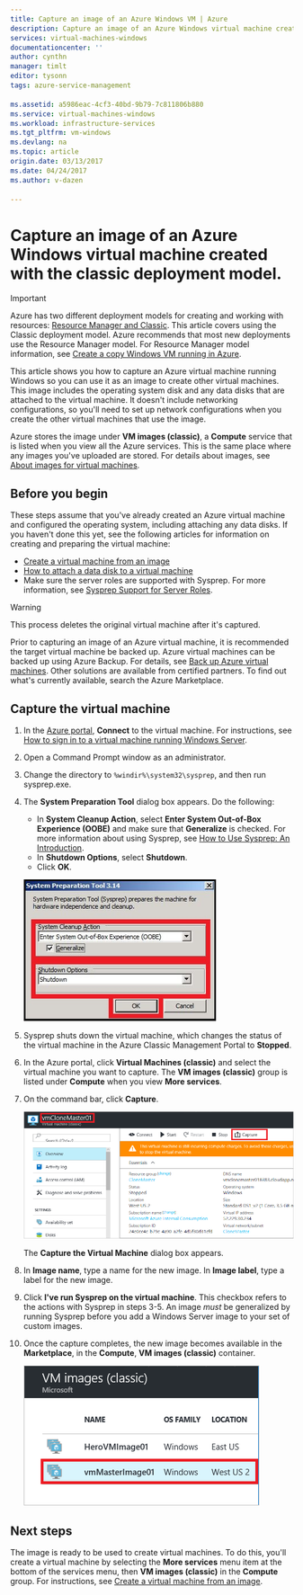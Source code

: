 ```yaml
---
title: Capture an image of an Azure Windows VM | Azure
description: Capture an image of an Azure Windows virtual machine created with the classic deployment model.
services: virtual-machines-windows
documentationcenter: ''
author: cynthn
manager: timlt
editor: tysonn
tags: azure-service-management

ms.assetid: a5986eac-4cf3-40bd-9b79-7c811806b880
ms.service: virtual-machines-windows
ms.workload: infrastructure-services
ms.tgt_pltfrm: vm-windows
ms.devlang: na
ms.topic: article
origin.date: 03/13/2017
ms.date: 04/24/2017
ms.author: v-dazen

---
```

# Capture an image of an Azure Windows virtual machine created with the classic deployment model.
> [!IMPORTANT]
> Azure has two different deployment models for creating and working with resources: [Resource Manager and Classic](../../../resource-manager-deployment-model.md). This article covers using the Classic deployment model. Azure recommends that most new deployments use the Resource Manager model. For Resource Manager model information, see [Create a copy Windows VM running in Azure](../../virtual-machines-windows-vhd-copy.md?toc=%2fvirtual-machines%2fwindows%2ftoc.json).

This article shows you how to capture an Azure virtual machine running Windows so you can use it as an image to create other virtual machines. This image includes the operating system disk and any data disks that are attached to the virtual machine. It doesn't include networking configurations, so you'll need to set up network configurations when you create the other virtual machines that use the image.

Azure stores the image under **VM images (classic)**, a **Compute** service that is listed when you view all the Azure services. This is the same place where any images you've uploaded are stored. For details about images, see [About images for virtual machines](about-images.md?toc=%2fvirtual-machines%2fWindows%2fclassic%2ftoc.json).

## Before you begin
These steps assume that you've already created an Azure virtual machine and configured the operating system, including attaching any data disks. If you haven't done this yet, see the following articles for information on creating and preparing the virtual machine:

* [Create a virtual machine from an image](createportal.md)
* [How to attach a data disk to a virtual machine](attach-disk.md)
* Make sure the server roles are supported with Sysprep. For more information, see [Sysprep Support for Server Roles](https://msdn.microsoft.com/windows/hardware/commercialize/manufacture/desktop/sysprep-support-for-server-roles).

> [!WARNING]
> This process deletes the original virtual machine after it's captured.
>
>

Prior to capturing an image of an Azure virtual machine, it is recommended the target virtual machine be backed up. Azure virtual machines can be backed up using Azure Backup. For details, see [Back up Azure virtual machines](../../../backup/backup-azure-vms.md). Other solutions are available from certified partners. To find out what's currently available, search the Azure Marketplace.

## Capture the virtual machine
1. In the [Azure portal](http://portal.azure.cn), **Connect** to the virtual machine. For instructions, see [How to sign in to a virtual machine running Windows Server][How to sign in to a virtual machine running Windows Server].
2. Open a Command Prompt window as an administrator.
3. Change the directory to `%windir%\system32\sysprep`, and then run sysprep.exe.
4. The **System Preparation Tool** dialog box appears. Do the following:

    * In **System Cleanup Action**, select **Enter System Out-of-Box Experience (OOBE)** and make sure that **Generalize** is checked. For more information about using Sysprep, see [How to Use Sysprep: An Introduction][How to Use Sysprep: An Introduction].
    * In **Shutdown Options**, select **Shutdown**.
    * Click **OK**.

    ![Run Sysprep](./media/capture-image/SysprepGeneral.png)
5. Sysprep shuts down the virtual machine, which changes the status of the virtual machine in the Azure Classic Management Portal to **Stopped**.
6. In the Azure portal, click **Virtual Machines (classic)** and select the virtual machine you want to capture. The **VM images (classic)** group is listed under **Compute** when you view **More services**.

7. On the command bar, click **Capture**.

    ![Capture virtual machine](./media/capture-image/CaptureVM.png)

    The **Capture the Virtual Machine** dialog box appears.

8. In **Image name**, type a name for the new image. In **Image label**, type a label for the new image.

9. Click **I've run Sysprep on the virtual machine**. This checkbox refers to the actions with Sysprep in steps 3-5. An image _must_ be generalized by running Sysprep before you add a Windows Server image to your set of custom images.

10. Once the capture completes, the new image becomes available in the **Marketplace**, in the **Compute**, **VM images (classic)** container.

    ![Image capture successful](./media/capture-image/VMCapturedImageAvailable.png)

## Next steps
The image is ready to be used to create virtual machines. To do this, you'll create a virtual machine by selecting the **More services** menu item at the bottom of the services menu, then **VM images (classic)** in the **Compute** group. For instructions, see [Create a virtual machine from an image](createportal.md).

[How to sign in to a virtual machine running Windows Server]:connect-logon.md
[How to Use Sysprep: An Introduction]: http://technet.microsoft.com/library/bb457073.aspx
[Run Sysprep.exe]: ./media/virtual-machines-capture-image-windows-server/SysprepCommand.png
[Enter Sysprep.exe options]: ./media/capture-image/SysprepGeneral.png
[The virtual machine is stopped]: ./media/virtual-machines-capture-image-windows-server/SysprepStopped.png
[Capture an image of the virtual machine]: ./media/capture-image/CaptureVM.png
[Enter the image name]: ./media/virtual-machines-capture-image-windows-server/Capture.png
[Image capture successful]: ./media/virtual-machines-capture-image-windows-server/CaptureSuccess.png
[Use the captured image]: ./media/virtual-machines-capture-image-windows-server/MyImagesWindows.png
